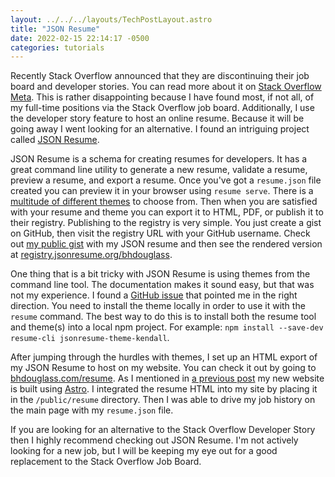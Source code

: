 ```yaml
---
layout: ../../../layouts/TechPostLayout.astro
title: "JSON Resume"
date: 2022-02-15 22:14:17 -0500
categories: tutorials
---
```


Recently Stack Overflow announced that they are discontinuing their job board and
developer stories. You can read more about it on [Stack Overflow Meta](https://meta.stackoverflow.com/questions/415293/sunsetting-jobs-developer-story).
This is rather disappointing because I have found most, if not all, of my full-time
positions via the Stack Overflow job board. Additionally, I use the developer story
feature to host an online resume. Because it will be going away I went looking for
an alternative. I found an intriguing project called [JSON Resume](https://jsonresume.org/).

JSON Resume is a schema for creating resumes for developers. It has a great command
line utility to generate a new resume, validate a resume, preview a resume, and
export a resume. Once you've got a `resume.json` file created you can preview
it in your browser using `resume serve`. There is a [multitude of different themes](https://jsonresume.org/themes/)
to choose from. Then when you are satisfied with your resume and theme you can
export it to HTML, PDF, or publish it to their registry. Publishing to the
registry is very simple. You just create a gist on GitHub, then visit the registry
URL with your GitHub username. Check out [my public gist](https://gist.github.com/bhdouglass/389f030a5e5f578a5b64d26ee45c3ef4)
with my JSON resume and then see the rendered version at [registry.jsonresume.org/bhdouglass](https://registry.jsonresume.org/bhdouglass).

One thing that is a bit tricky with JSON Resume is using themes from the command
line tool. The documentation makes it sound easy, but that was not my experience. I found
a [GitHub issue](https://github.com/jsonresume/resume-cli/issues/408) that pointed
me in the right direction. You need to install the theme locally in order to use
it with the `resume` command. The best way to do this is to install both the
resume tool and theme(s) into a local npm project. For example:
`npm install --save-dev resume-cli jsonresume-theme-kendall`.

After jumping through the hurdles with themes, I set up an HTML export of my
JSON Resume to host on my website. You can check it out by going to [bhdouglass.com/resume](/resume).
As I mentioned in [a previous post](/blog/tech/2022-02-07-built-with-astro) my
new website is built using [Astro](https://astro.build/). I integrated the resume
HTML into my site by placing it in the `/public/resume` directory. Then I was
able to drive my job history on the main page with my `resume.json` file.

If you are looking for an alternative to the Stack Overflow Developer Story then
I highly recommend checking out JSON Resume. I'm not actively looking for a new
job, but I will be keeping my eye out for a good replacement to the Stack Overflow
Job Board.
